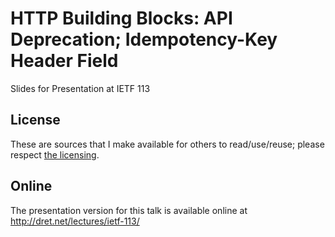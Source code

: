 # HTTP Building Blocks: API Deprecation; Idempotency-Key Header Field

Slides for Presentation at IETF 113


## License

These are sources that I make available for others to read/use/reuse; please respect [the licensing](../LICENSE).


## Online

The presentation version for this talk is available online at http://dret.net/lectures/ietf-113/
